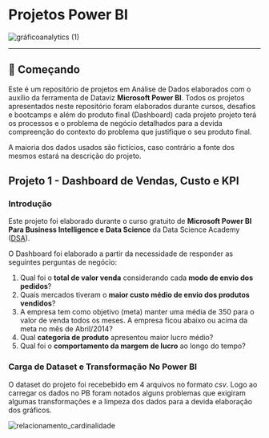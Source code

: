 # Projetos Power BI
 ![gráficoanalytics (1)](https://github.com/GleiceAraujo22/PowerBI-Projects/assets/111028971/afffcabe-b0a1-4ed3-8da7-d7a7009ca5ac)
*** 
## 🚀 Começando
Este é um repositório de projetos em Análise de Dados elaborados com o auxílio da ferramenta de Dataviz **Microsoft Power BI**. Todos os projetos apresentados neste repositório foram elaborados durante cursos, desafios e bootcamps e além do produto final (Dashboard) cada projeto projeto terá os processos e o problema de negócio detalhados para a devida compreenção do contexto do problema que justifique o seu produto final. 

A maioria dos dados usados são fictícios, caso contrário a fonte dos mesmos estará na descrição do projeto.


## Projeto 1 - Dashboard de Vendas, Custo e KPI  

### Introdução

Este projeto foi elaborado durante o curso gratuito de **Microsoft Power BI Para Business Intelligence e Data Science** da Data Science Academy ([DSA](https://www.datascienceacademy.com.br/)).  


O Dashboard foi elaborado a partir da necessidade de responder as seguintes perguntas de negócio:  

1. Qual foi o **total de valor venda** considerando cada **modo de envio dos pedidos**?  
2. Quais mercados tiveram o **maior custo médio de envio dos produtos vendidos**? 
3. A empresa tem como objetivo (meta) manter uma média de 350 para o valor de venda todos os meses. A empresa ficou abaixo ou acima da meta no mês de Abril/2014? 
4.  Qual **categoria de produto** apresentou maior lucro médio?  
5.  Qual foi o **comportamento da margem de lucro** ao longo do tempo? 

### Carga de Dataset e Transformação No Power BI

O dataset do projeto foi recebebido em 4 arquivos no formato *csv*. Logo ao carregar os dados no PB foram notados alguns problemas que exigiram algumas transformações e a limpeza dos dados para a devida elaboração dos gráficos. 

![relacionamento_cardinalidade](https://github.com/GleiceAraujo22/PowerBI-Projects/assets/111028971/2b4c7294-0851-4c42-bf49-0f0a26546268)

